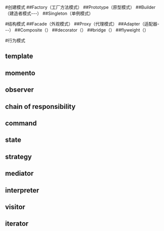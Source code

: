 #创建模式
##Factory（工厂方法模式）
##Prototype（原型模式）
##Builder（建造者模式---）
##Singleton（单例模式）

#结构模式
##Facade（外观模式）
##Proxy（代理模式）
##Adapter（适配器---）
##Composite（）
##decorator（）
##bridge（）
##flyweight（）

#行为模式
## template
## momento
## observer
## chain of responsibility
## command
## state
## strategy
## mediator
## interpreter
## visitor
## iterator